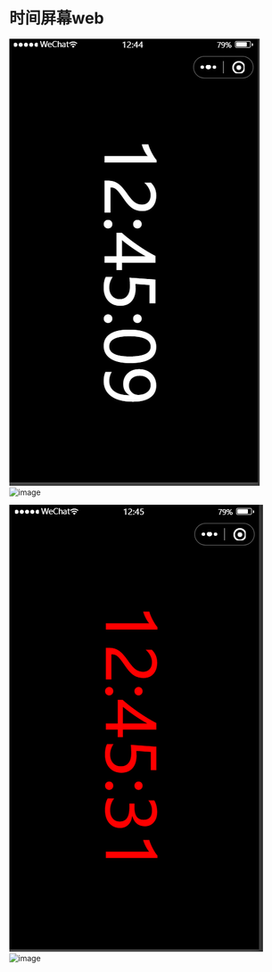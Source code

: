 # 时间屏幕web
![image](./22day1.png)
![image](http://39.99.172.143/img/22day1.PNG) 

![image](./22day2.png)
![image](http://39.99.172.143/img/22day2.PNG) 
